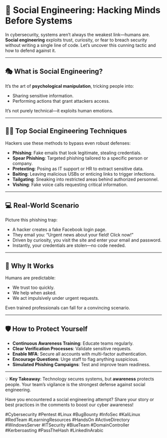 # 🧠 Social Engineering: Hacking Minds Before Systems

In cybersecurity, systems aren’t always the weakest link—humans are. **Social engineering** exploits trust, curiosity, or fear to breach security without writing a single line of code. Let’s uncover this cunning tactic and how to defend against it.

---

## 🎭 What is Social Engineering?
It’s the art of **psychological manipulation**, tricking people into:  
- Sharing sensitive information.  
- Performing actions that grant attackers access.  

It’s not purely technical—it exploits human emotions.

---

## 🕵️‍♂️ Top Social Engineering Techniques
Hackers use these methods to bypass even robust defenses:

- **Phishing**: Fake emails that look legitimate, stealing credentials.  
- **Spear Phishing**: Targeted phishing tailored to a specific person or company.  
- **Pretexting**: Posing as IT support or HR to extract sensitive data.  
- **Baiting**: Leaving malicious USBs or enticing links to trigger infections.  
- **Tailgating**: Sneaking into restricted areas behind authorized personnel.  
- **Vishing**: Fake voice calls requesting critical information.

---

## 💻 Real-World Scenario
Picture this phishing trap:  
- A hacker creates a fake Facebook login page.  
- They email you: “Urgent news about your field! Click now!”  
- Driven by curiosity, you visit the site and enter your email and password.  
- Instantly, your credentials are stolen—no code needed.

---

## 🎯 Why It Works
Humans are predictable:  
- We trust too quickly.  
- We help when asked.  
- We act impulsively under urgent requests.  

Even trained professionals can fall for a convincing scenario.

---

## 🛡️ How to Protect Yourself
- **Continuous Awareness Training**: Educate teams regularly.  
- **Clear Verification Processes**: Validate sensitive requests.  
- **Enable MFA**: Secure all accounts with multi-factor authentication.  
- **Encourage Questions**: Urge staff to flag anything suspicious.  
- **Simulated Phishing Campaigns**: Test and improve team readiness.

---

💡 **Key Takeaway**: Technology secures systems, but **awareness** protects people. Your team’s vigilance is the strongest defense against social engineering.

Have you encountered a social engineering attempt? Share your story or best practices in the comments to boost our cyber awareness!

#Cybersecurity #Pentest #Linux #BugBounty #InfoSec #KaliLinux #RedTeam #LearningResources #HandsOn #ActiveDirectory #WindowsServer #ITSecurity #BlueTeam #DomainController #Kerberoasting #PassTheHash #LinkedInArabic